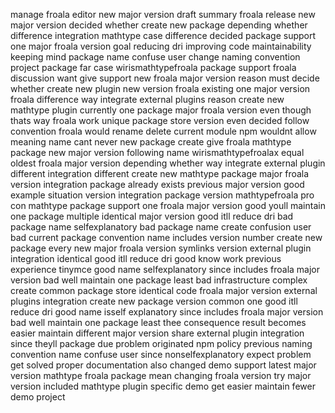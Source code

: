 manage froala editor new major version draft summary froala release new major version decided whether create new package depending whether difference integration mathtype case difference decided package support one major froala version goal reducing dri improving code maintainability keeping mind package name confuse user change naming convention project package far case wirismathtypefroala package support froala discussion want give support new froala major version reason must decide whether create new plugin new version froala existing one major version froala difference way integrate external plugins reason create new mathtype plugin currently one package major froala version even though thats way froala work unique package store version even decided follow convention froala would rename delete current module npm wouldnt allow meaning name cant never new package create give froala mathtype package new major version following name wirismathtypefroalax equal oldest froala major version depending whether way integrate external plugin different integration different create new mathtype package major froala version integration package already exists previous major version good example situation version integration package version mathtypefroala pro con mathtype package support one froala major version good youll maintain one package multiple identical major version good itll reduce dri bad package name selfexplanatory bad package name create confusion user bad current package convention name includes version number create new package every new major froala version symlinks version external plugin integration identical good itll reduce dri good know work previous experience tinymce good name selfexplanatory since includes froala major version bad well maintain one package least bad infrastructure complex create common package store identical code froala major version external plugins integration create new package version common one good itll reduce dri good name isself explanatory since includes froala major version bad well maintain one package least thee consequence result becomes easier maintain different major version share external plugin integration since theyll package due problem originated npm policy previous naming convention name confuse user since nonselfexplanatory expect problem get solved proper documentation also changed demo support latest major version mathtype froala package mean changing froala version try major version included mathtype plugin specific demo get easier maintain fewer demo project